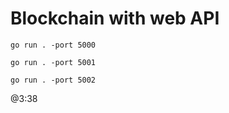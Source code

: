 # Blockchain with web API

```
go run . -port 5000
```

```
go run . -port 5001
```

```
go run . -port 5002
```

@3:38

